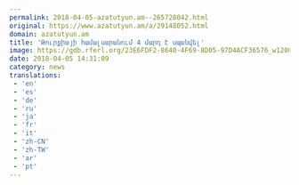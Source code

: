 ```yaml
---
permalink: 2018-04-05-azatutyun.am--265728042.html
original: https://www.azatutyun.am/a/29148052.html
domain: azatutyun.am
title: 'Թուրքիայի համալսարանում 4 մարդ է սպանվել'
image: https://gdb.rferl.org/23E6FDF2-8640-4F69-8D05-97D4ACF36576_w1200_r1_s.jpg
date: 2018-04-05 14:31:09
category: news
translations: 
 - 'en'
 - 'es'
 - 'de'
 - 'ru'
 - 'ja'
 - 'fr'
 - 'it'
 - 'zh-CN'
 - 'zh-TW'
 - 'ar'
 - 'pt'
---
```


